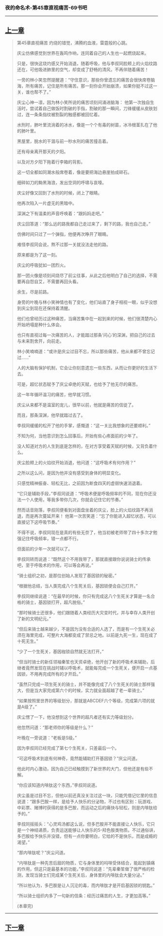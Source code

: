 ### 夜的命名术-第45章直视痛苦-69书吧

--------
[上一章](./8ebeab71a14f3fae6f98dcbf29006aa7.md)
--------


>
>
>
>第45章直视痛苦
>灼烧的错觉，沸腾的血液，雷霆般的心跳。
>
>庆尘仿佛感觉到世界在轰鸣作响，连同着自己的人生也一起燃烧起来。
>
>只是，很快这烧灼感又开始消退，随着呼吸，他与李叔同脸颊上的火焰纹路还在，可他吸进肺里的空气，却变成了舒畅的清风，不再伴随着痛苦！
>
>一旁的林小笑忽然提醒道：“守住意识，那些你曾遗忘的痛苦会很快席卷脑海，所有痛苦，记住是所有痛苦。那一刻你会开始崩溃，如果你挺不过这一关，谁也帮不了。”
>
>庆尘心神一凛，因为林小笑所说的痛苦顷刻间涌进脑海：
>他第一次独自生活时，尝试着自己做饭时割破的手指，割破的那一瞬间，刀锋缓缓从皮肤划过，连一条条指纹被割裂的触感都被回忆着。
>
>水刑时，肺叶里流淌着的冰水，像是一个个有毒的树苗，冰冷根茎扎在了他的肺叶里。
>
>黑屋里，脱水的干涸与前一秒水刑的痛苦撞击着。
>
>还有母亲离开那天的夕阳。
>
>以及对方夕阳下拖着行李箱的背影。
>
>这一切全都如同潮水般席卷着，像是要把海边悬崖拍成碎石。
>
>细碎如刀的黝黑海浪，发出空洞的呼啸与哀嚎。
>
>庆尘好像又回到了水刑的时候，闭上了眼睛。
>
>他再次陷入一片虚无的黑暗中。
>
>深渊之下有温柔的声音呼唤着：“跟妈妈走吧。”
>
>庆尘回答道：“那么远的路我都自己走过来了，剩下的路，我也自己走。”
>
>仿佛时间只过了一个弹指，他便再次睁开了眼睛。
>
>难怪李叔同会说，熬不过那一关就没法走他的路。
>
>原来都是为了这一刻。
>
>庆尘的呼吸犹如一团烈火。
>
>那一团火像是顷刻间烧尽了前尘往事，从此之后他明白了自己的选择，不需要再自怨自艾，不需要再回头看。
>
>余生，尽是前路。
>
>身旁的叶晚与林小笑神情也有了变化，他们站直了身子相视一眼，似乎没想到庆尘到现在还保持着清醒。
>
>他们也曾经历过这种痛苦，当痛苦集中在一起到来的时候，他们很清楚内心开始坍塌是种什么体会。
>
>也只有直视过每一次痛苦的人，才能踏过那条‘问心’的深渊，把自己的过去与未来割舍开，向前走。
>
>林小笑喃喃道：“或许是庆尘过目不忘，所以那些痛苦，他从来都不曾忘记过……”
>
>人的大脑有保护机制，它会让你刻意遗忘一些东西，从而让你更好的生活下去。
>
>可是，超忆状态赋予了庆尘卓绝的天赋，也给予了他无尽的痛苦。
>
>这一年年循环温习的痛苦，他早就习惯。
>
>庆尘从来都不是温室的宠儿，很早以前，他就是痛苦的信徒了。
>
>而且，那条深渊，他早就踏过去了。
>
>李叔同缓缓的松开了他的手掌，感慨道：“这一关比我想象的还要顺利。”
>
>不知为何，当他意识到怎么回事后，开始有些心疼面前的少年了。
>
>没人知道对方的人生到底是怎样的，在对方享受着天赋的时候，又背负着什么。
>
>庆尘脸颊上的火焰纹开始消退，他问道：“这呼吸术有何作用？”
>
>之所以这么问，是因为他并没有感受到身体的明显变化。
>
>只感觉精神振奋、轻松无比，之前因为断食四天的虚弱快速消退着。
>
>“它只是辅助手段，”李叔同说道：“呼吸术便是呼吸频率的不同，现在你还没法一个人使用，等我多带你几次，你就会记住它的节奏。”
>
>然而话音刚落，李叔同便看到对面盘坐着的庆尘，脸上的火焰纹路不再消退，而是再次蔓延开来！
>他第一次苦笑道：“忘了你能进入超忆状态，可以直接记下这呼吸节奏。”
>
>不得不说，李叔同现在是真的有些无奈了，他当初被老师带了四十多次才勉强记住呼吸频率，错一点都不行。
>
>但面前的少年一次就可以了。
>
>李叔同转而说道：“既然这个不用我带了，那就直接跟你说说骑士的传承吧，至于呼吸术的作用，可以等会再说。”
>
>“骑士组织之初，是那位创始人发现了基因锁的秘密。”
>
>“根据他总结，当人类完成八个生死关后，基因锁便会自己打开。”
>
>李叔同继续说道：“在最早的时候，你只有完成这八个生死关才算是一名合格的骑士，基因锁打开，超凡脱俗。”
>
>“那时候骑士还很多，他们跟随着人类经历大灾变时代，并与幸存人类开创了新的文明纪元。”
>
>“但后来骑士越来越少，不是因为没有合适的人选了，而是有一个生死关必须在海里完成，可整片大海都变成了禁忌之地。以前是九死一生，现在成了十死无生。”
>
>“少了一个生死关，基因枷锁自然就无法打开。”
>
>“但当时骑士的新任领袖秦笙也天资卓绝，他开创了新的呼吸术来辅助，后继者竟然发现在挑战时辅以呼吸术，就能每完成一个生死关，便开启一点基因锁，不用再完成所有的才开启。”
>
>“虽然只完成一项生死关的骑士，并不能像完成了八个生死关的骑士那样强大，但是当大家完成第六个的时候，实力就全面超越了老一辈骑士。”
>
>“如果按照里世界的等级划分，那就是ABCDEF六个等级，完成第六项的就是A级了。”
>
>庆尘愣了一下，他没想到这个世界的超凡者还有实力等级划分。
>
>他忽然问道：“那老师你的等级是什么？”
>
>叶晚在一旁说道：“老板是S级。”
>
>因为李叔同已经完成了第七个生死关，只差最后一个。
>
>“可这呼吸术到底有何神奇，竟然能辅助打开基因锁？”庆尘问道。
>
>他此时内心激动，因为自己已经触摸到了新世界的大门，但他还是有些不解。
>
>“你应该知道内啡肽这个东西，”李叔同说道。
>
>庆尘虽是过目不忘，但他以前还真没关注过这一块，只能凭借记忆里的信息说道：“跟多巴胺一样，是给予人快乐的分泌物，不过也有区别：玩游戏、中彩票、赌博时获得的是多巴胺，而运动之后的痛快与轻松，则是内啡肽给予的。”
>
>李叔同摇摇头：“心灵鸡汤都这么说，但多巴胺并不能直接让人快乐，它只是一个神经递质，负责运送能够让人快乐的5-羟色胺类物质。不过通俗讲，多巴胺给予快乐并没错，但有一点你要明白，它给的不是快乐，而是成瘾的渴望。”
>
>“那内啡肽呢？”庆尘问道。
>
>“内啡肽是一种先苦后甜的物质，它与身体里的吗啡受体结合，能起到镇痛的作用，但这只是最基本的功能，”李叔同说道：“先辈秦笙做了很严格的检测，发现当骑士们完成某个生死关后，身体里的内啡肽会大量分泌。”
>
>“所以他认为，多巴胺是让人沉沦的毒，而内啡肽才是开启基因锁的钥匙。”
>
>“所以骑士组织内多了一句新的信条：经历过痛苦的人生，才更加高等。”
>
>(本章完)
>
>

--------
[下一章](./d16a434357f9dd65ac54be127581c630.md)
--------
